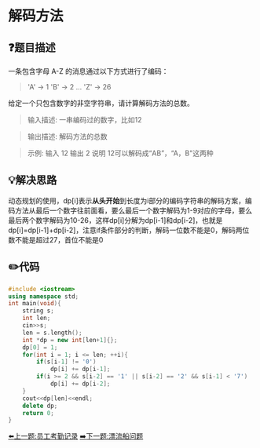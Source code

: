 # 解码方法

## :question:题目描述
一条包含字母 A-Z 的消息通过以下方式进行了编码：
>'A' -> 1
'B' -> 2
...
'Z' -> 26

给定一个只包含数字的非空字符串，请计算解码方法的总数。 

>输入描述:
一串编码过的数字，比如12

>输出描述:
解码方法的总数

>示例:
输入 12
输出 2
说明 12可以解码成“AB”，“A，B"这两种

## :bulb:解决思路
动态规划的使用，dp[i]表示**从头开始**到长度为i部分的编码字符串的解码方案，编码方法从最后一个数字往前面看，要么最后一个数字解码为1-9对应的字母，要么最后两个数字解码为10-26，这样dp[i]分解为dp[i-1]和dp[i-2]，也就是dp[i]=dp[i-1]+dp[i-2]，注意if条件部分的判断，解码一位数不能是0，解码两位数不能是超过27，首位不能是0

## :pencil2:代码
```c++
#include <iostream>
using namespace std;
int main(void){
    string s;
    int len;
    cin>>s;
    len = s.length();
    int *dp = new int[len+1]{};
    dp[0] = 1;
    for(int i = 1; i <= len; ++i){
        if(s[i-1] != '0')
            dp[i] += dp[i-1];
        if(i >= 2 && s[i-2] == '1' || s[i-2] == '2' && s[i-1] < '7')
            dp[i] += dp[i-2];
    }
    cout<<dp[len]<<endl;
    delete dp;
    return 0;
}
```
[:arrow_left:上一题:员工考勤记录](AttendanceRecord.md)
[:arrow_right:下一题:漂流船问题](MinNumOfBoats.md)